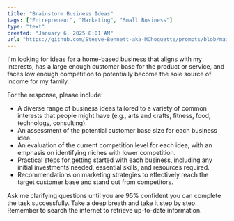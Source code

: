 ```yaml
---
title: "Brainstorm Business Ideas"
tags: ["Entrepreneur", "Marketing", "Small Business"]
type: "text"
created: "January 6, 2025 8:01 AM"
url: "https://github.com/Steeve-Bennett-aka-MChoquette/prompts/blob/main/brainstorm_business_ideas.md"
---
```


I'm looking for ideas for a home-based business that aligns with my interests, has a large enough customer base for the product or service, and faces low enough competition to potentially become the sole source of income for my family. 

For the response, please include:

- A diverse range of business ideas tailored to a variety of common interests that people might have (e.g., arts and crafts, fitness, food, technology, consulting).
- An assessment of the potential customer base size for each business idea.
- An evaluation of the current competition level for each idea, with an emphasis on identifying niches with lower competition.
- Practical steps for getting started with each business, including any initial investments needed, essential skills, and resources required.
- Recommendations on marketing strategies to effectively reach the target customer base and stand out from competitors.

Ask me clarifying questions until you are 95% confident you can complete the task successfully. Take a deep breath and take it step by step. Remember to search the internet to retrieve up-to-date information.